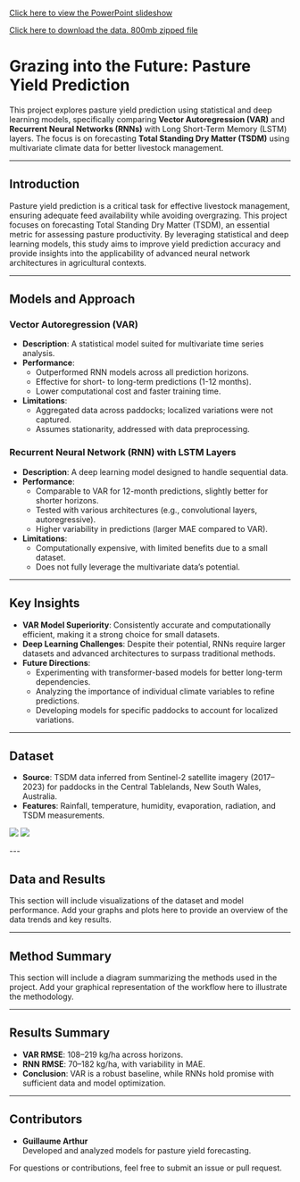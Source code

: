 [Click here to view the PowerPoint slideshow](https://docs.google.com/presentation/d/1WfQIESPRCUSavsE9W9vS7aWTgSwFEz7I/edit?usp=drive_link&ouid=114556454877851613541&rtpof=true&sd=true)

[Click here to download the data. 800mb zipped file](https://docs.google.com/presentation/d/1WfQIESPRCUSavsE9W9vS7aWTgSwFEz7I/edit?usp=drive_link&ouid=114556454877851613541&rtpof=true&sd=true)

# Grazing into the Future: Pasture Yield Prediction

This project explores pasture yield prediction using statistical and deep learning models, specifically comparing **Vector Autoregression (VAR)** and **Recurrent Neural Networks (RNNs)** with Long Short-Term Memory (LSTM) layers. The focus is on forecasting **Total Standing Dry Matter (TSDM)** using multivariate climate data for better livestock management.

---

## Introduction
Pasture yield prediction is a critical task for effective livestock management, ensuring adequate feed availability while avoiding overgrazing. This project focuses on forecasting Total Standing Dry Matter (TSDM), an essential metric for assessing pasture productivity. By leveraging statistical and deep learning models, this study aims to improve yield prediction accuracy and provide insights into the applicability of advanced neural network architectures in agricultural contexts. 

---

## Models and Approach

### Vector Autoregression (VAR)
- **Description**: A statistical model suited for multivariate time series analysis.
- **Performance**: 
  - Outperformed RNN models across all prediction horizons.
  - Effective for short- to long-term predictions (1-12 months).
  - Lower computational cost and faster training time.
- **Limitations**:
  - Aggregated data across paddocks; localized variations were not captured.
  - Assumes stationarity, addressed with data preprocessing.

### Recurrent Neural Network (RNN) with LSTM Layers
- **Description**: A deep learning model designed to handle sequential data.
- **Performance**:
  - Comparable to VAR for 12-month predictions, slightly better for shorter horizons.
  - Tested with various architectures (e.g., convolutional layers, autoregressive).
  - Higher variability in predictions (larger MAE compared to VAR).
- **Limitations**:
  - Computationally expensive, with limited benefits due to a small dataset.
  - Does not fully leverage the multivariate data’s potential.

---

## Key Insights
- **VAR Model Superiority**: Consistently accurate and computationally efficient, making it a strong choice for small datasets.
- **Deep Learning Challenges**: Despite their potential, RNNs require larger datasets and advanced architectures to surpass traditional methods.
- **Future Directions**:
  - Experimenting with transformer-based models for better long-term dependencies.
  - Analyzing the importance of individual climate variables to refine predictions.
  - Developing models for specific paddocks to account for localized variations.

---

## Dataset
- **Source**: TSDM data inferred from Sentinel-2 satellite imagery (2017–2023) for paddocks in the Central Tablelands, New South Wales, Australia.
- **Features**: Rainfall, temperature, humidity, evaporation, radiation, and TSDM measurements.

<p>
  <img src="https://github.com/user-attachments/assets/9e383dc8-9e8f-46a9-a6e6-f9d3f65c343e">
  <img src="https://github.com/user-attachments/assets/9e383dc8-9e8f-46a9-a6e6-f9d3f65c343e">
</p>
---

## Data and Results
This section will include visualizations of the dataset and model performance. Add your graphs and plots here to provide an overview of the data trends and key results.

---

## Method Summary
This section will include a diagram summarizing the methods used in the project. Add your graphical representation of the workflow here to illustrate the methodology.

---

## Results Summary
- **VAR RMSE**: 108–219 kg/ha across horizons.
- **RNN RMSE**: 70–182 kg/ha, with variability in MAE.
- **Conclusion**: VAR is a robust baseline, while RNNs hold promise with sufficient data and model optimization.

---

## Contributors
- **Guillaume Arthur**  
  Developed and analyzed models for pasture yield forecasting.

For questions or contributions, feel free to submit an issue or pull request.
